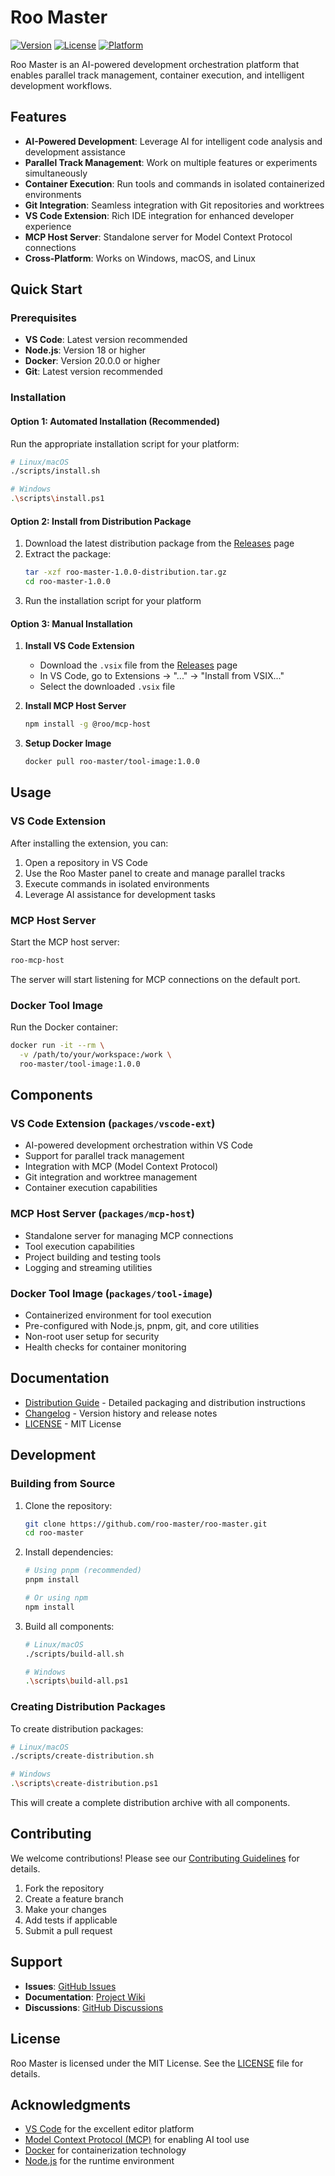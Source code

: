 # Roo Master

[![Version](https://img.shields.io/badge/version-1.0.0-blue.svg)](CHANGELOG.md)
[![License](https://img.shields.io/badge/license-MIT-green.svg)](LICENSE)
[![Platform](https://img.shields.io/badge/platform-Windows%20%7C%20macOS%20%7C%20Linux-lightgrey.svg)](#installation)

Roo Master is an AI-powered development orchestration platform that enables parallel track management, container execution, and intelligent development workflows.

## Features

- **AI-Powered Development**: Leverage AI for intelligent code analysis and development assistance
- **Parallel Track Management**: Work on multiple features or experiments simultaneously
- **Container Execution**: Run tools and commands in isolated containerized environments
- **Git Integration**: Seamless integration with Git repositories and worktrees
- **VS Code Extension**: Rich IDE integration for enhanced developer experience
- **MCP Host Server**: Standalone server for Model Context Protocol connections
- **Cross-Platform**: Works on Windows, macOS, and Linux

## Quick Start

### Prerequisites

- **VS Code**: Latest version recommended
- **Node.js**: Version 18 or higher
- **Docker**: Version 20.0.0 or higher
- **Git**: Latest version recommended

### Installation

#### Option 1: Automated Installation (Recommended)

Run the appropriate installation script for your platform:

```bash
# Linux/macOS
./scripts/install.sh

# Windows
.\scripts\install.ps1
```

#### Option 2: Install from Distribution Package

1. Download the latest distribution package from the [Releases](https://github.com/roo-master/roo-master/releases) page
2. Extract the package:
   ```bash
   tar -xzf roo-master-1.0.0-distribution.tar.gz
   cd roo-master-1.0.0
   ```
3. Run the installation script for your platform

#### Option 3: Manual Installation

1. **Install VS Code Extension**
   - Download the `.vsix` file from the [Releases](https://github.com/roo-master/roo-master/releases) page
   - In VS Code, go to Extensions → "..." → "Install from VSIX..."
   - Select the downloaded `.vsix` file

2. **Install MCP Host Server**
   ```bash
   npm install -g @roo/mcp-host
   ```

3. **Setup Docker Image**
   ```bash
   docker pull roo-master/tool-image:1.0.0
   ```

## Usage

### VS Code Extension

After installing the extension, you can:

1. Open a repository in VS Code
2. Use the Roo Master panel to create and manage parallel tracks
3. Execute commands in isolated environments
4. Leverage AI assistance for development tasks

### MCP Host Server

Start the MCP host server:

```bash
roo-mcp-host
```

The server will start listening for MCP connections on the default port.

### Docker Tool Image

Run the Docker container:

```bash
docker run -it --rm \
  -v /path/to/your/workspace:/work \
  roo-master/tool-image:1.0.0
```

## Components

### VS Code Extension (`packages/vscode-ext`)

- AI-powered development orchestration within VS Code
- Support for parallel track management
- Integration with MCP (Model Context Protocol)
- Git integration and worktree management
- Container execution capabilities

### MCP Host Server (`packages/mcp-host`)

- Standalone server for managing MCP connections
- Tool execution capabilities
- Project building and testing tools
- Logging and streaming utilities

### Docker Tool Image (`packages/tool-image`)

- Containerized environment for tool execution
- Pre-configured with Node.js, pnpm, git, and core utilities
- Non-root user setup for security
- Health checks for container monitoring

## Documentation

- [Distribution Guide](docs/DISTRIBUTION.md) - Detailed packaging and distribution instructions
- [Changelog](CHANGELOG.md) - Version history and release notes
- [LICENSE](LICENSE) - MIT License

## Development

### Building from Source

1. Clone the repository:
   ```bash
   git clone https://github.com/roo-master/roo-master.git
   cd roo-master
   ```

2. Install dependencies:
   ```bash
   # Using pnpm (recommended)
   pnpm install
   
   # Or using npm
   npm install
   ```

3. Build all components:
   ```bash
   # Linux/macOS
   ./scripts/build-all.sh
   
   # Windows
   .\scripts\build-all.ps1
   ```

### Creating Distribution Packages

To create distribution packages:

```bash
# Linux/macOS
./scripts/create-distribution.sh

# Windows
.\scripts\create-distribution.ps1
```

This will create a complete distribution archive with all components.

## Contributing

We welcome contributions! Please see our [Contributing Guidelines](CONTRIBUTING.md) for details.

1. Fork the repository
2. Create a feature branch
3. Make your changes
4. Add tests if applicable
5. Submit a pull request

## Support

- **Issues**: [GitHub Issues](https://github.com/roo-master/roo-master/issues)
- **Documentation**: [Project Wiki](https://github.com/roo-master/roo-master/wiki)
- **Discussions**: [GitHub Discussions](https://github.com/roo-master/roo-master/discussions)

## License

Roo Master is licensed under the MIT License. See the [LICENSE](LICENSE) file for details.

## Acknowledgments

- [VS Code](https://code.visualstudio.com/) for the excellent editor platform
- [Model Context Protocol (MCP)](https://modelcontextprotocol.io/) for enabling AI tool use
- [Docker](https://www.docker.com/) for containerization technology
- [Node.js](https://nodejs.org/) for the runtime environment